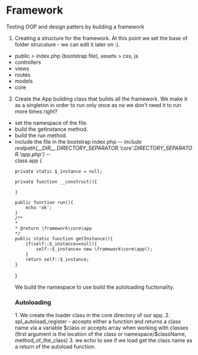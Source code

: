 # Framework
Testing OOP and design patters by building a framework

1. Creating a structure for the framework. At this point we set the base of folder strucuture - we can edit it later on :).
<ul>
<li>public > index.php (bootstrap file), assets > css, js</li>
<li>controllers</li>
<li>views</li>
<li>routes</li>
<li>models</li>
<li>core</li>
</ul>

2. Create the App building class that builds all the framework. We make it as a singleton in order to run only once as no we don't need it to run more times right?
<ul>
<li>set the namespace of the file.</li>
<li>build the getInstance method.
<li>build the run method.</li>
<li> include the file in the bootstrap index.php -- <i>include realpath(__DIR__.DIRECTORY_SEPARATOR.'core'.DIRECTORY_SEPARATOR.'app.php')</i> --</li>
<?php
namespace framework\core;

class app {

	private static $_instance = null;
	
	private function __construct(){

	}

	public function run(){
		echo 'ok';
	}
	/**
	*
	* @return \framework\core\app
	*/
	public static function getInstance(){
		if(self::$_instance==null){
			self::$_instance= new \framework\core\app();
		}
		return self::$_instance;
	}
}

We build the namespace to use build the autoloading fuctionality.

<h3><strong> Autoloading</strong></h3>
1. We create the loader class in the core directory of our app.
2. spl_autoload_register - accepts either a function and returns a class name via a variable $class or accepts array when working with classes (first argument is the location of the class or namespace/$className, method_of_the_class)
3. we echo to see if we load get the class name as a return of the autoload function.

<?php
namespace framework\core;

final class loader{
	private function __construct(){

	}

	public static function registerAutoload(){
		spl_autoload_register(array('\framework\core\loader','autoload'));
	}

	public static function autoload($class){
		// self::loadClass($class);
		echo $class;
	}
}
